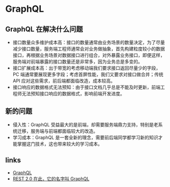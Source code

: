 # GraphQL

## GraphQL 在解决什么问题

- 接口数量众多维护成本高：接口的数量通常由业务场景的数量决定，为了尽量减少接口数量，服务端工程师通常会对业务做抽象，首先构建粒度较小的数据接口，再根据业务场景对数据接口进行组合，对外暴露业务接口，即便这样，服务端对前端暴露的接口数量还是非常多，因为业务总是多变的。
- 接口扩展成本高：出于带宽的考虑移动端我们要求接口返回尽量少的字段，PC 端通常要展现更多字段；考虑首屏性能，我们又要求对接口做合并；传统 API 应对这些需求，前后端都面临改造，成本较高。
- 接口响应的数据格式无法预知：由于接口文档几乎总是不能及时更新，前端工程师无法预知接口响应的数据格式，影响前端开发进度。

## 新的问题

- 侵入性：GraphQL 受益最大的是前端，却需要服务端鼎力支持，特别是老系统迁移，服务端与前端都面临较大的改造。
- 学习成本：GraphQL 是一套全新的理念，需要前后端同学都学习新的知识才能掌握这门技术，这也带来较大的学习成本。

## links

- [GraphQL](https://juejin.im/post/5b9b650df265da0afe62cf4e)
- [REST 2.0 在此，它的名字叫 GraphQL](https://juejin.im/post/5947b45c128fe1006a505189)
